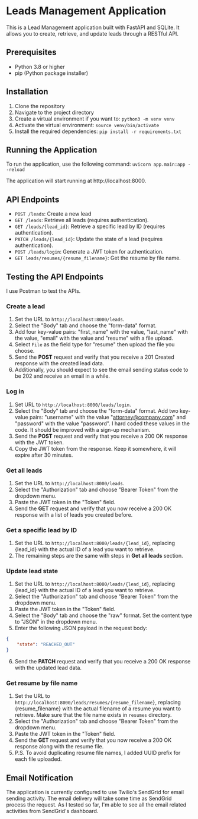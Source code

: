 # Leads Management Application

This is a Lead Management application built with FastAPI and SQLite. It allows you to create, retrieve, and update leads through a RESTful API.

## Prerequisites

- Python 3.8 or higher
- pip (Python package installer)

## Installation

1. Clone the repository
2. Navigate to the project directory
3. Create a virtual environment if you want to: `python3 -m venv venv`
4. Activate the virtual environment: `source venv/bin/activate`
5. Install the required dependencies: `pip install -r requirements.txt`

## Running the Application
To run the application, use the following command:
`uvicorn app.main:app --reload`

The application will start running at http://localhost:8000.

## API Endpoints
- `POST /leads`: Create a new lead
- `GET /leads`: Retrieve all leads (requires authentication).
- `GET /leads/{lead_id}`: Retrieve a specific lead by ID (requires authentication).
- `PATCH /leads/{lead_id}`: Update the state of a lead (requires authentication).
- `POST /leads/login`: Generate a JWT token for authentication.
- `GET leads/resumes/{resume_filename}`: Get the resume by file name.

## Testing the API Endpoints
I use Postman to test the APIs.

### Create a lead
1. Set the URL to `http://localhost:8000/leads`.
2. Select the "Body" tab and choose the "form-data" format.
3. Add four key-value pairs: "first_name" with the value, "last_name" with the value, "email" with the value and "resume" with a file upload. 
4. Select `File` as the field type for "resume" then upload the file you choose.
5. Send the **POST** request and verify that you receive a 201 Created response with the created lead data.
6. Additionally, you should expect to see the email sending status code to be 202 and receive an email in a while.

### Log in
1. Set URL to `http://localhost:8000/leads/login`.
2. Select the "Body" tab and choose the "form-data" format. Add two key-value pairs: "username" with the value "attorney@company.com" and "password" with the value "password".
I hard coded these values in the code. It should be improved with a sign-up mechanism.
3. Send the **POST** request and verify that you receive a 200 OK response with the JWT token.
4. Copy the JWT token from the response. Keep it somewhere, it will expire after 30 minutes.

### Get all leads
1. Set the URL to `http://localhost:8000/leads`.
2. Select the "Authorization" tab and choose "Bearer Token" from the dropdown menu.
3. Paste the JWT token in the "Token" field.
4. Send the **GET** request and verify that you now receive a 200 OK response with a list of leads you created before.

### Get a specific lead by ID
1. Set the URL to `http://localhost:8000/leads/{lead_id}`, replacing {lead_id} with the actual ID of a lead you want to retrieve.
2. The remaining steps are the same with steps in **Get all leads** section.

### Update lead state
1. Set the URL to `http://localhost:8000/leads/{lead_id}`, replacing {lead_id} with the actual ID of a lead you want to retrieve.
2. Select the "Authorization" tab and choose "Bearer Token" from the dropdown menu.
3. Paste the JWT token in the "Token" field.
4. Select the "Body" tab and choose the "raw" format. Set the content type to "JSON" in the dropdown menu.
5. Enter the following JSON payload in the request body:
``` json
{
    "state": "REACHED_OUT"
}
```
6. Send the **PATCH** request and verify that you receive a 200 OK response with the updated lead data.

### Get resume by file name
1. Set the URL to `http://localhost:8000/leads/resumes/{resume_filename}`, replacing {resume_filename} with the actual filename of a resume you want to retrieve. Make sure that the file name exists in `resumes` directory.
2. Select the "Authorization" tab and choose "Bearer Token" from the dropdown menu.
3. Paste the JWT token in the "Token" field.
4. Send the **GET** request and verify that you now receive a 200 OK response along with the resume file.
5. P.S. To avoid duplicating resume file names, I added UUID prefix for each file uploaded.

## Email Notification
The application is currently configured to use Twilio's SendGrid for email sending activity. The email delivery will take some time as SendGrid process the request.
As I tested so far, I'm able to see all the email related activities from SendGrid's dashboard. 